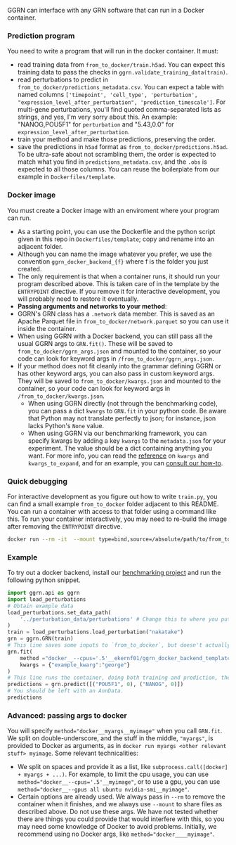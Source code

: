 GGRN can interface with any GRN software that can run in a Docker container. 

### Prediction program

You need to write a program that will run in the docker container. It must:

- read training data from `from_to_docker/train.h5ad`. You can expect this training data to pass the checks in `ggrn.validate_training_data(train)`.
- read perturbations to predict in `from_to_docker/predictions_metadata.csv`. You can expect a table with named columns `['timepoint', 'cell_type', 'perturbation', "expression_level_after_perturbation", 'prediction_timescale']`. For multi-gene perturbations, you'll find quoted comma-separated lists as strings, and yes, I'm very sorry about this. An example: "NANOG,POU5F1" for `perturbation` and "5.43,0.0" for `expression_level_after_perturbation`. 
- train your method and make those predictions, preserving the order.
- save the predictions in `h5ad` format as `from_to_docker/predictions.h5ad`. To be ultra-safe about not scrambling them, the order is expected to match what you find in `predictions_metadata.csv`, and the `.obs` is expected to all those columns. You can reuse the boilerplate from our example in `Dockerfiles/template`.

### Docker image

You must create a Docker image with an enviroment where your program can run. 

- As a starting point, you can use the Dockerfile and the python script given in this repo in `Dockerfiles/template`; copy and rename into an adjacent folder. 
- Although you can name the image whatever you prefer, we use the convention `ggrn_docker_backend_{f}` where f is the folder you just created. 
- The only requirement is that when a container runs, it should run your program described above. This is taken care of in the template by the `ENTRYPOINT` directive. If you remove it for interactive development, you will probably need to restore it eventually.
- **Passing arguments and networks to your method**:
- GGRN's GRN class has a `.network` data member. This is saved as an Apache Parquet file in `from_to_docker/network.parquet` so you can use it inside the container.
- When using GGRN with a Docker backend, you can still pass all the usual GGRN args to `GRN.fit()`. These will be saved to `from_to_docker/ggrn_args.json` and mounted to the container, so your code can look for keyword args in `/from_to_docker/ggrn_args.json`.
- If your method does not fit cleanly into the grammar defining GGRN or has other keyword args, you can also pass in custom keyword args. They will be saved to `from_to_docker/kwargs.json` and mounted to the container, so your code can look for keyword args in `/from_to_docker/kwargs.json`.
    - When using GGRN directly (not through the benchmarking code), you can pass a dict `kwargs` to `GRN.fit` in your python code.  Be aware that Python may not translate perfectly to json; for instance, json lacks Python's `None` value.
    - When using GGRN via our benchmarking framework, you can specify kwargs by adding a key `kwargs` to the `metadata.json` for your experiment. The value should be a dict containing anything you want. For more info, you can read the [reference](https://github.com/ekernf01/perturbation_benchmarking/blob/main/docs/reference.md) on `kwargs` and `kwargs_to_expand`, and for an example, you can [consult our how-to](https://github.com/ekernf01/perturbation_benchmarking/blob/main/docs/how_to.md).

### Quick debugging

For interactive development as you figure out how to write `train.py`, you can find a small example `from_to_docker` folder adjacent to this README. You can run a container with access to that folder using a command like this. To run your container interactively, you may need to re-build the image after removing the `ENTRYPOINT` directive. 

```bash
docker run --rm -it  --mount type=bind,source=/absolute/path/to/from_to_docker/,destination=/from_to_docker    your_docker_image
```

### Example

To try out a docker backend, install our [benchmarking project](http://github.com/ekernf01/perturbation_benchmarking) and run the following python snippet.

```python
import ggrn.api as ggrn
import load_perturbations
# Obtain example data
load_perturbations.set_data_path(
    '../perturbation_data/perturbations' # Change this to where you put the perturbation data collection.
)
train = load_perturbations.load_perturbation("nakatake")
grn = ggrn.GRN(train) 
# This line saves some inputs to `from_to_docker`, but doesn't actually run the container, because we don't currently save trained models inside the container.
grn.fit(
    method ="docker__--cpus='.5'__ekernf01/ggrn_docker_backend_template", 
    kwargs = {"example_kwarg":"george"}                    
)
# This line runs the container, doing both training and prediction, then removes the container.
predictions = grn.predict([("POU5F1", 0), ("NANOG", 0)])
# You should be left with an AnnData. 
predictions
```

### Advanced: passing args to docker

You will specify `method="docker__myargs__myimage"` when you call `GRN.fit`. We split on double-underscore, and the stuff in the middle, `"myargs"`, is provided to Docker as arguments, as in `docker run myargs <other relevant stuff> myimage`. Some relevant technicalities:

- We split on spaces and provide it as a list, like `subprocess.call([docker] + myargs + ...)`. For example, to limit the cpu usage, you can use `method="docker__--cpus='.5'__myimage"`, or to use a gpu, you can use `method="docker__--gpus all ubuntu nvidia-smi__myimage"`. 
- Certain options are already used. We always pass in `--rm` to remove the container when it finishes, and we always use `--mount` to share files as described above. Do not use these args. We have not tested whether there are things you could provide that would interfere with this, so you may need some knowledge of Docker to avoid problems. Initially, we recommend using no Docker args, like `method="docker____myimage"`.


